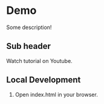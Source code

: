 # Demo 

Some description!

## Sub header   

Watch tutorial on Youtube.

## Local Development

1. Open index.html in your browser.
